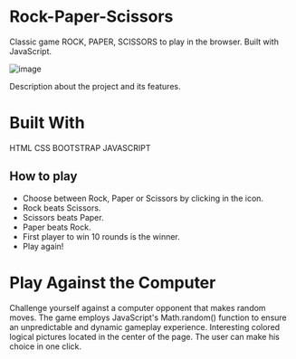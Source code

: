 # Rock-Paper-Scissors

Classic game ROCK, PAPER, SCISSORS to play in the browser. Built with JavaScript.

![image](https://github.com/olaganiyu94/rockPaperScissors/assets/23237638/212e8b3d-3d46-4e4a-98b4-3c4e78c324bc)


Description about the project and its features.

# Built With

HTML
CSS
BOOTSTRAP
JAVASCRIPT

## How to play 

- Choose between Rock, Paper or Scissors by clicking in the icon.
- Rock beats Scissors.
- Scissors beats Paper.
- Paper beats Rock.
- First player to win 10 rounds is the winner.
- Play again!

# Play Against the Computer

Challenge yourself against a computer opponent that makes random moves. The game employs JavaScript's Math.random() function to ensure an unpredictable and dynamic gameplay experience.
Interesting colored logical pictures located in the center of the page. The user can make his choice in one click.
